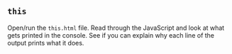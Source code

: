 ## `this`

Open/run the `this.html` file. Read through the JavaScript and look at what gets printed in the console. See if you can explain why each line of the output prints what it does.
